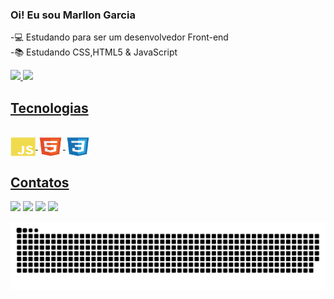 ### Oi! Eu sou Marllon Garcia


-💻 Estudando para ser um desenvolvedor Front-end <br>
-📚 Estudando CSS,HTML5 & JavaScript

 <div>
  <a href="https://github.com/marllonGarcia">
  <img height="180em" src="https://github-readme-stats.vercel.app/api?username=marllonGarcia&show_icons=true&theme=highcontrast&include_all_commits=true&count_private=true"/>
  <img height="180em" src="https://github-readme-stats.vercel.app/api/top-langs/?username=marllonGarcia&layout=compact&langs_count=7&theme=highcontrast"/>
</div>
 
 ## Tecnologias
  <div style="display: inline_block"><br>
  <img align="center" alt="JS" height="30" width="40" src="https://raw.githubusercontent.com/devicons/devicon/master/icons/javascript/javascript-plain.svg">
  <img align="center" alt="HTML" height="30" width="40" src="https://raw.githubusercontent.com/devicons/devicon/master/icons/html5/html5-original.svg">
  <img align="center" alt="CSS" height="30" width="40" src="https://raw.githubusercontent.com/devicons/devicon/master/icons/css3/css3-original.svg">
</div>
  
  ## Contatos
  
  <div>
  <a href="https://www.instagram.com/marllon.py" target="_blank"><img src="https://img.shields.io/badge/-Instagram-%23E4405F?style=for-the-badge&logo=instagram&logoColor=white" target="_blank"></a>
  <a href = "mailto:marllongarcia6@gmail.com"><img src="https://img.shields.io/badge/-Gmail-%23333?style=for-the-badge&logo=gmail&logoColor=white" target="_blank"></a>
  <a href="https://www.linkedin.com/in/marllon-garcia-9b51b8148" target="_blank"><img src="https://img.shields.io/badge/-LinkedIn-%230077B5?style=for-the-badge&logo=linkedin&logoColor=white" target="_blank"></a> 
   <a href = "https://api.whatsapp.com/send/?phone=55011932184553&text&app_absent=0" ><img src="https://img.shields.io/badge/WhatsApp-25D366?style=for-the-badge&logo=whatsapp&logoColor=white" target="_blank"></a> 
  </div>
 
  ![Snake animation](https://github.com/marllonGarcia/marllonGarcia/blob/output/github-contribution-grid-snake.svg)
  
